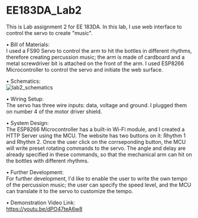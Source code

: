 # EE183DA_Lab2

This is Lab assignment 2 for EE 183DA. In this lab, I use web interface to control the servo to create "music".

•	Bill of Materials:  
I used a FS90 Servo to control the arm to hit the bottles in different rhythms, therefore creating percussion music; the arm is made of cardboard and a metal screwdriver bit is attached on the front of the arm. I used ESP8266 Microcontroller to control the servo and initiate the web surface.

•	Schematics:  
![lab2_schematics](https://cloud.githubusercontent.com/assets/18479261/22621697/998ffe26-eade-11e6-98b8-8a3cb600074a.jpg)

•	Wiring Setup:  
The servo has three wire inputs: data, voltage and ground. I plugged them on number 4 of the motor driver shield.

•	System Design:  
The ESP8266 Microcontroller has a built-in Wi-Fi module, and I created a HTTP Server using the MCU. The website has two buttons on it: Rhythm 1 and Rhythm 2. Once the user click on the corrseponding button, the MCU will write preset rotating commands to the servo. The angle and delay are already specified in these commands, so that the mechanical arm can hit on the bottles with different rhythms.  

•	Further Development:  
For further development, I'd like to enable the user to write the own tempo of the percussion music; the user can specify the speed level, and the MCU can translate it to the servo to customize the tempo. 

• Demonstration Video Link:  
https://youtu.be/dPO47teA6w8
